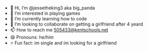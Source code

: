- 👋 Hi, I’m @jessetheking3 aka big_panda
- 👀 I’m interested in playing games
- 🌱 I’m currently learning how to code
- 💞️ I’m looking to collaborate on getting a girlfriend after 4 yeard
- 📫 How to reach me 505433@kentschools.net
- 😄 Pronouns: he/him
- ⚡ Fun fact: im single and im looking for  a girlfriend

<!---
jessetheking3/jessetheking3 is a ✨ special ✨ repository because its `README.md` (this file) appears on your GitHub profile.
You can click the Preview link to take a look at your changes.
--->
